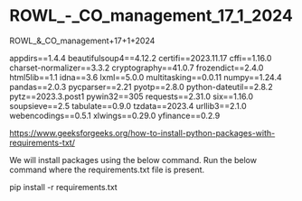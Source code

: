 # ROWL_-_CO_management_17_1_2024
ROWL_&amp;_CO_management+17+1+2024





appdirs==1.4.4
beautifulsoup4==4.12.2
certifi==2023.11.17
cffi==1.16.0
charset-normalizer==3.3.2
cryptography==41.0.7
frozendict==2.4.0
html5lib==1.1
idna==3.6
lxml==5.0.0
multitasking==0.0.11
numpy==1.24.4
pandas==2.0.3
pycparser==2.21
pyotp==2.8.0
python-dateutil==2.8.2
pytz==2023.3.post1
pywin32==305
requests==2.31.0
six==1.16.0
soupsieve==2.5
tabulate==0.9.0
tzdata==2023.4
urllib3==2.1.0
webencodings==0.5.1
xlwings==0.29.0
yfinance==0.2.9

https://www.geeksforgeeks.org/how-to-install-python-packages-with-requirements-txt/


We will install packages using the below command. Run the below command where the requirements.txt file is present.

pip install -r requirements.txt

